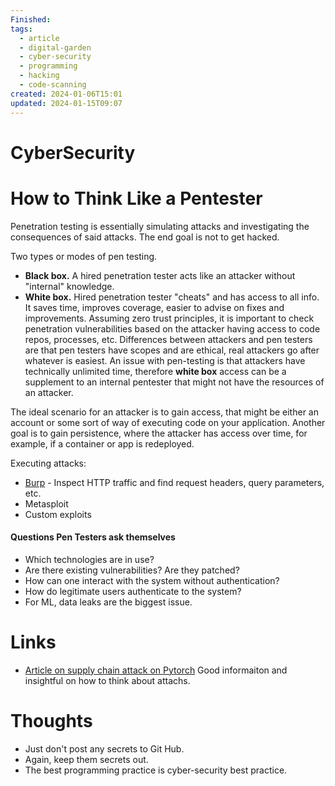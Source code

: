 ```yaml
---
Finished: 
tags:
  - article
  - digital-garden
  - cyber-security
  - programming
  - hacking
  - code-scanning
created: 2024-01-06T15:01
updated: 2024-01-15T09:07
---
```

# CyberSecurity





# How to Think Like a Pentester

Penetration testing is essentially simulating attacks and investigating the consequences of said attacks. The end goal is not to get hacked. 

Two types or modes of pen testing. 
- **Black box.** A hired penetration tester acts like an attacker without "internal" knowledge.
- **White box.** Hired penetration tester "cheats" and has access to all info.  It saves time, improves coverage, easier to advise on fixes and improvements. 
Assuming zero trust principles, it is important to check penetration vulnerabilities based on the attacker having access to code repos, processes, etc. 
Differences between attackers and pen testers are that pen testers have scopes and are ethical, real attackers go after whatever is easiest. An issue with pen-testing is that attackers have technically unlimited time, therefore **white box** access can be a supplement to an internal pentester that might not have the resources of an attacker. 

The ideal scenario for an attacker is to gain access, that might be either an account or some sort of way of executing code on your application. Another goal is to gain persistence, where the attacker has access over time, for example, if a container or app is redeployed. 

Executing attacks: 
- [Burp](https://portswigger.net/burp/communitydownload) - Inspect HTTP traffic and find request headers, query parameters, etc. 
- Metasploit
- Custom exploits 
#### Questions Pen Testers ask themselves
- Which technologies are in use? 
- Are there existing vulnerabilities? Are they patched?
- How can one interact with the system without authentication? 
- How do legitimate users authenticate to the system?
- For ML, data leaks are the biggest issue. 
# Links
- [Article on supply chain attack on Pytorch](https://johnstawinski.com/2024/01/11/playing-with-fire-how-we-executed-a-critical-supply-chain-attack-on-pytorch/comment-page-1/#comments) Good informaiton and insightful on how to think about attachs. 

# Thoughts 
- Just don't post any secrets to Git Hub. 
- Again, keep them secrets out. 
- The best programming practice is cyber-security best practice. 


